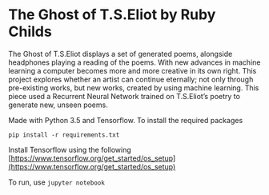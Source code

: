 # The Ghost of T.S.Eliot by Ruby Childs

The Ghost of T.S.Eliot displays a set of generated poems, alongside headphones playing a reading of the poems. With new advances in machine learning a computer becomes more and more creative in its own right. This project explores whether an artist can continue eternally; not only through pre-existing works, but new works, created by using machine learning. This piece used a Recurrent Neural Network trained on T.S.Eliot’s poetry to generate new, unseen poems.

Made with Python 3.5 and Tensorflow. To install the required packages

`pip install -r requirements.txt`

Install Tensorflow using the following [https://www.tensorflow.org/get_started/os_setup](https://www.tensorflow.org/get_started/os_setup)

To run, use `jupyter notebook`
